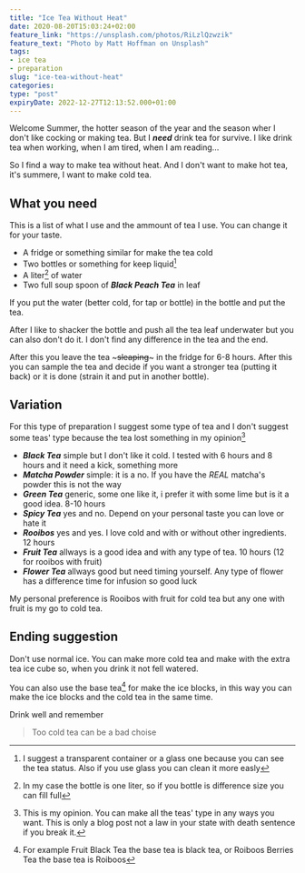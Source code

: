 ```yaml
---
title: "Ice Tea Without Heat"
date: 2020-08-20T15:03:24+02:00
feature_link: "https://unsplash.com/photos/RiLzlQzwzik"
feature_text: "Photo by Matt Hoffman on Unsplash"
tags:
- ice tea
- preparation
slug: "ice-tea-without-heat"
categories:
type: "post"
expiryDate: 2022-12-27T12:13:52.000+01:00
---
```


Welcome Summer, the hotter season of the year and the season wher I don't like cocking or making tea.
But I ***need*** drink tea for survive. I like drink tea when working, when I am tired, when I am reading...

So I find a way to make tea without heat. And I don't want to make hot tea, it's summere, I want to make cold tea.

## What you need

This is a list of what I use and the ammount of tea I use. You can change it for your taste.

* A fridge or something similar for make the tea cold
* Two bottles or something for keep liquid[^1]
* A liter[^2] of water
* Two full soup spoon of ***Black Peach Tea*** in leaf

If you put the water (better cold, for tap or bottle) in the bottle and put the tea.

After I like to shacker the bottle and push all the tea leaf underwater but you can also don't do it. I don't find any difference in the tea and the end.

After this you leave the tea ~~~sleaping~~~ in the fridge for 6-8 hours. After this you can sample the tea and decide if you want a stronger tea (putting it back) or it is done (strain it and put in another bottle).

## Variation

For this type of preparation I suggest some type of tea and I don't suggest some teas' type because the tea lost something in my opinion[^3]

* ***Black Tea*** simple but I don't like it cold. I tested with 6 hours and 8 hours and it need a kick, something more
* ***Matcha Powder*** simple: it is a no. If you have the *REAL* matcha's powder this is not the way
* ***Green Tea*** generic, some one like it, i prefer it with some lime but is it a good idea. 8-10 hours
* ***Spicy Tea*** yes and no. Depend on your personal taste you can love or hate it
* ***Rooibos*** yes and yes. I love cold and with or without other ingredients. 12 hours
* ***Fruit Tea*** allways is a good idea and with any type of tea.  10 hours (12 for rooibos with fruit)
* ***Flower Tea*** allways good but need timing yourself. Any type of flower has a difference time for infusion so good luck

My personal preference is Rooibos with fruit for cold tea but any one with fruit is my go to cold tea.

## Ending suggestion

Don't use normal ice. You can make more cold tea and make with the extra tea ice cube so, when you drink it not fell watered.

You can also use the base tea[^4] for make the ice blocks, in this way you can make the ice blocks and the cold tea in the same time.

Drink well and remember

> Too cold tea can be a bad choise

[^1]: I suggest a transparent container or a glass one because you can see the tea status. Also if you use glass you can clean it more easly
[^2]: In my case the bottle is one liter, so if you bottle is difference size you can fill full
[^3]: This is my opinion. You can make all the teas' type in any ways you want. This is only a blog post not a law in your state with death sentence if you break it.
[^4]: For example Fruit Black Tea the base tea is black tea, or Roiboos Berries Tea the base tea is Roiboos
